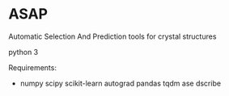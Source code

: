 # ASAP
Automatic Selection And Prediction tools for crystal structures

python 3

Requirements:

+ numpy scipy scikit-learn autograd pandas tqdm ase dscribe
